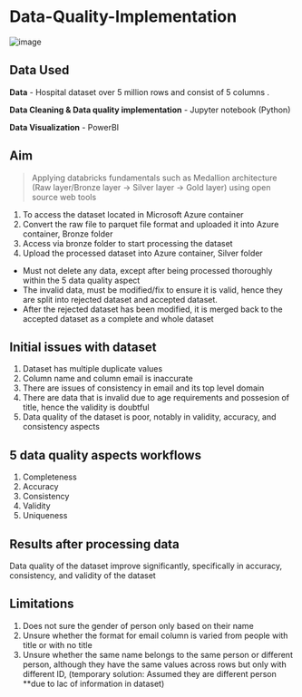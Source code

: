 # Data-Quality-Implementation

![image](https://github.com/izzzzzzuuu/Data-Quality-Implementation/assets/46993601/63030f2f-831d-4812-a7ad-c60eff76d354)

## Data Used

**Data** - Hospital dataset over 5 million rows and consist of 5 columns .

**Data Cleaning & Data quality implementation** - Jupyter notebook (Python)

**Data Visualization** - PowerBI

## Aim
> Applying databricks fundamentals such as Medallion architecture (Raw layer/Bronze layer -> Silver layer -> Gold layer) using open source web tools 
1. To access the dataset located in Microsoft Azure container
2. Convert the raw file to parquet file format and uploaded it into Azure container, Bronze folder
3. Access via bronze folder to start processing the dataset
4. Upload the processed dataset into Azure container, Silver folder

- Must not delete any data, except after being processed thoroughly within the 5 data quality aspect
- The invalid data, must be modified/fix to ensure it is valid, hence they are split into rejected dataset and accepted dataset.
- After the rejected dataset has been modified, it is merged back to the accepted dataset as a complete and whole dataset 
## Initial issues with dataset

1. Dataset has multiple duplicate values
2. Column name and column email is inaccurate
3. There are issues of consistency in email and its top level domain
4. There are data that is invalid due to age requirements and possesion of title, hence the validity is doubtful
5. Data quality of the dataset is poor, notably in validity, accuracy, and consistency aspects

## 5 data quality aspects workflows
1. Completeness
2. Accuracy
3. Consistency
4. Validity
5. Uniqueness

## Results after processing data
Data quality of the dataset improve significantly, specifically in accuracy, consistency, and validity of the dataset

## Limitations
1. Does not sure the gender of person only based on their name
2. Unsure whether the format for email column is varied from people with title or with no title
3. Unsure whether the same name belongs to the same person or different person, although they have the same values across rows but only with different ID, (temporary solution: Assumed they are different person **due to lac of information in dataset)
